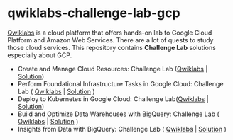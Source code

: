 # qwiklabs-challenge-lab-gcp

[Qwiklabs](https://www.qwiklabs.com/) is a cloud platform that offers hands-on lab to Google Cloud Platform and Amazon Web Services. There are a lot of quests to study those cloud services. This repository contains **Challenge Lab** solutions especially about GCP.

- Create and Manage Cloud Resources: Challenge Lab ([Qwiklabs](https://www.qwiklabs.com/focuses/10258?parent=catalog) | [Solution](https://github.com/kkkkk317/qwiklabs-challenge-lab-gcp/blob/main/Challenge-Lab/GSP313_Create-and-Manage-Cloud-Resources.md))
- Perform Foundational Infrastructure Tasks in Google Cloud: Challenge Lab ( [Qwiklabs](https://www.qwiklabs.com/focuses/10379?parent=catalog) | [Solution](https://github.com/kkkkk317/qwiklabs-challenge-lab-gcp/blob/main/Challenge-Lab/GSP315_Perform-Foundational-Infrastructure-Tasks-in-Google-Cloud.md) )
- Deploy to Kubernetes in Google Cloud: Challenge Lab([Qwiklabs](https://www.qwiklabs.com/focuses/10457?parent=catalog) | [Solution](https://github.com/kkkkk317/qwiklabs-challenge-lab-gcp/blob/main/Challenge-Lab/GSP318_Deploy-to-Kubernetes-in-Google-Cloud.md))
- Build and Optimize Data Warehouses with BigQuery: Challenge Lab ( [Qwiklabs](https://www.qwiklabs.com/focuses/14341?parent=catalog) | [Solution](https://github.com/kkkkk317/qwiklabs-challenge-lab-gcp/blob/main/Challenge-Lab/GSP340_Build-and-Optimize-Data-Warehouses-with-BigQuery.md) )
- Insights from Data with BigQuery: Challenge Lab ( [Qwiklabs](https://www.qwiklabs.com/focuses/11988?parent=catalog) | [Solution](https://github.com/kkkkk317/qwiklabs-challenge-lab-gcp/blob/main/Challenge-Lab/GSP787_Insights-from-Data-with-BigQuery.md) )

